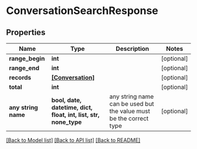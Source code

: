 # ConversationSearchResponse


## Properties
Name | Type | Description | Notes
------------ | ------------- | ------------- | -------------
**range_begin** | **int** |  | [optional] 
**range_end** | **int** |  | [optional] 
**records** | [**[Conversation]**](Conversation.md) |  | [optional] 
**total** | **int** |  | [optional] 
**any string name** | **bool, date, datetime, dict, float, int, list, str, none_type** | any string name can be used but the value must be the correct type | [optional]

[[Back to Model list]](../README.md#documentation-for-models) [[Back to API list]](../README.md#documentation-for-api-endpoints) [[Back to README]](../README.md)


